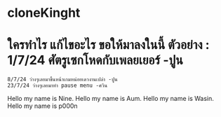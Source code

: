 # cloneKinght
# ใครทำไร แก้ไขอะไร ขอให้มาลงในนี้ ตัวอย่าง : 1/7/24 ศัตรูเซกโหดกับเพลยเยอร์ -ปูน
    8/7/24 ว่างๆเลยมาขึ้นหน้าเกมหน่อยเดวงานเปล่า -ปูน
    23/7/24 ว่างๆเลยมาทำ pause menu -ศวิน
Hello my name is Nine.
Hello my name is Aum.
Hello my name is Wasin.
Hello my name is p000n